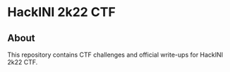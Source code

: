 # HackINI 2k22 CTF 

## About

This repository contains CTF challenges and official write-ups for HackINI 2k22 CTF.

